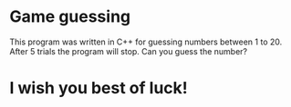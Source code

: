 # Game guessing 

This program was written in C++ for guessing numbers between 1 to 20. After 5 trials the program will stop.
Can you guess the number?
# I wish you best of luck!
